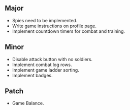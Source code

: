 Major
---

* Spies need to be implemented.
* Write game instructions on profile page.
* Implement countdown timers for combat and training.

Minor
---

* Disable attack button with no soldiers.
* Implement combat log rows.
* Implement game ladder sorting.
* Implement badges.

Patch
---

* Game Balance.

